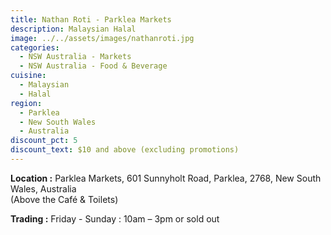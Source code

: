 ```yaml
---
title: Nathan Roti - Parklea Markets
description: Malaysian Halal
image: ../../assets/images/nathanroti.jpg
categories:
  - NSW Australia - Markets
  - NSW Australia - Food & Beverage
cuisine:
  - Malaysian
  - Halal
region:
  - Parklea
  - New South Wales
  - Australia
discount_pct: 5
discount_text: $10 and above (excluding promotions)
---
```

**Location :** Parklea Markets, 601 Sunnyholt Road, Parklea, 2768, New South Wales, Australia\
(Above the Café & Toilets)

**Trading :** Friday - Sunday : 10am – 3pm or sold out
